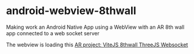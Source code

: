 # android-webview-8thwall

Making work an Android Native App using a WebView with an AR 8th wall app connected to a web socket server

The webview is loading this [AR project: ViteJS 8thwall ThreeJS Websocket](https://github.com/Alex-DG/vite-8thwall-three-websocket)
